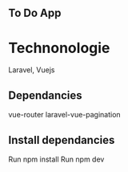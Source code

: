 ## To Do App

# Technonologie
Laravel, Vuejs

## Dependancies

vue-router
laravel-vue-pagination

## Install dependancies

Run npm install
Run npm dev